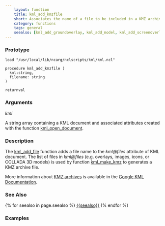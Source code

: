 ```yaml
---
    layout: function
    title: kml_add_kmzfile
    short: Associates the name of a file to be included in a KMZ archive with a KML document.
    category: functions  
    tags: general
    seealso: [kml_add_groundoverlay, kml_add_model, kml_add_screenoverlay, kml_make_kmz]
---
```


### Prototype

<pre><code>load "/usr/local/lib/ncarg/nclscripts/kml/kml.ncl"

procedure kml_add_kmzfile (
  kml:string,
  filename: string
)

returnval
</code></pre>

### Arguments
*kml*

A string array containing a KML document and associated attributes created with the function [kml_open_document]({{baseurl}}/functions/kml_open_document.html).

### Description

The [kml_add_file](#kml_add_file) function adds a file name to the *kml@files* attribute of KML document. The list of files in *kml@files* (e.g. overlays, images, icons, or COLLADA 3D models) is used by function [kml_make_kmz](#kml_make_kmz) to generates a KMZ archive file.

More information about [KMZ archives](https://developers.google.com/kml/documentation/kmzarchives) is available in the [Google KML Documentation](https://developers.google.com/kml/).

### See Also

{% for seealso in page.seealso %}
[{{seealso}}]({{baseurl}}/functions/{{seealso}}.html)
{% endfor %}

### Examples


